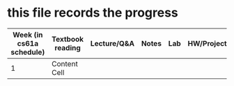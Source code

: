 # this file records the progress

| Week (in cs61a schedule)  | Textbook reading |  Lecture/Q&A  | Notes | Lab | HW/Project |
| ------------------------- | ---------------- | ------------- | ----- | --- | ---------- |
| 1 | Content Cell  |
